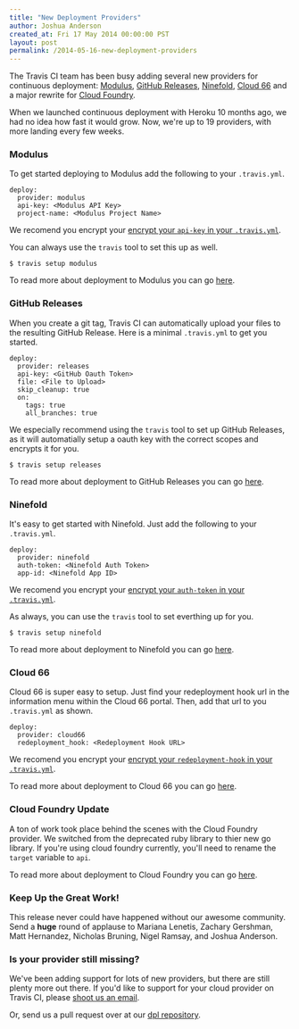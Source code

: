 ```yaml
---
title: "New Deployment Providers"
author: Joshua Anderson
created_at: Fri 17 May 2014 00:00:00 PST
layout: post
permalink: /2014-05-16-new-deployment-providers
---
```


The Travis CI team has been busy adding several new providers for continuous deployment: [Modulus](https://modulus.io/), [GitHub Releases](https://github.com/blog/1547-release-your-software), [Ninefold](https://ninefold.com/), [Cloud 66](https://www.cloud66.com/) and a major rewrite for [Cloud Foundry](http://cloudfoundry.org/index.html).

When we launched continuous deployment with Heroku 10 months ago, we had no idea how fast it would grow. Now, we're up to 19 providers, with more landing every few weeks.

### Modulus

To get started deploying to Modulus add the following to your `.travis.yml`.

    deploy:
      provider: modulus
      api-key: <Modulus API Key>
      project-name: <Modulus Project Name>

 We recomend you encrypt your [encrypt your `api-key` in your `.travis.yml`](http://docs.travis-ci.com/user/encryption-keys/).

You can always use the `travis` tool to set this up as well.

    $ travis setup modulus

To read more about deployment to Modulus you can go [here](http://docs.travis-ci.com/user/deployment/modulus).

### GitHub Releases

When you create a git tag, Travis CI can automatically upload your files to the resulting GitHub Release. Here is a minimal `.travis.yml` to get you started.

    deploy:
      provider: releases
      api-key: <GitHub Oauth Token>
      file: <File to Upload>
      skip_cleanup: true
      on:
        tags: true
        all_branches: true

We especially recommend using the `travis` tool to set up GitHub Releases, as it will automatially setup a oauth key with the correct scopes and encrypts it for you.

    $ travis setup releases

To read more about deployment to GitHub Releases you can go [here](http://docs.travis-ci.com/user/deployment/releases).

### Ninefold

It's easy to get started with Ninefold. Just add the following to your `.travis.yml`.

    deploy:
      provider: ninefold
      auth-token: <Ninefold Auth Token>
      app-id: <Ninefold App ID>

 We recomend you encrypt your [encrypt your `auth-token` in your `.travis.yml`](http://docs.travis-ci.com/user/encryption-keys/).

As always, you can use the `travis` tool to set everthing up for you.

    $ travis setup ninefold

To read more about deployment to Ninefold you can go [here](http://docs.travis-ci.com/user/deployment/ninefold).

### Cloud 66

Cloud 66 is super easy to setup. Just find your redeployment hook url in the information menu within the Cloud 66 portal. Then, add that url to you `.travis.yml` as shown.

    deploy:
      provider: cloud66
      redeployment_hook: <Redeployment Hook URL>

 We recomend you encrypt your [encrypt your `redeployment-hook` in your `.travis.yml`](http://docs.travis-ci.com/user/encryption-keys/).

To read more about deployment to Cloud 66 you can go [here](http://docs.travis-ci.com/user/deployment/cloud66).

### Cloud Foundry Update

A ton of work took place behind the scenes with the Cloud Foundry provider. We switched from the deprecated ruby library to thier new go library. If you're using cloud foundry currently, you'll need to rename the `target` variable to `api`.

To read more about deployment to Cloud Foundry you can go [here](http://docs.travis-ci.com/user/deployment/cloudfoundry).


### Keep Up the Great Work!

This release never could have happened without our awesome community. Send a **huge** round of applause to Mariana Lenetis, Zachary Gershman, Matt Hernandez, Nicholas Bruning, Nigel Ramsay, and Joshua Anderson.

### Is your provider still missing?

We've been adding support for lots of new providers, but there are still plenty more out there.
If you'd like to support for your cloud provider on Travis CI, please [shoot us an email](mailto:support@travis-ci.org).

Or, send us a pull request over at our [dpl repository](http://github.com/travis-ci/dpl).